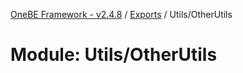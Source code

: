 [OneBE Framework - v2.4.8](../README.md) / [Exports](../modules.md) / Utils/OtherUtils

# Module: Utils/OtherUtils
